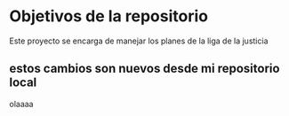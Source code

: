 # Objetivos de la repositorio

Este proyecto se encarga de manejar los planes de la liga de la justicia


## estos cambios son nuevos desde mi repositorio local
olaaaa
